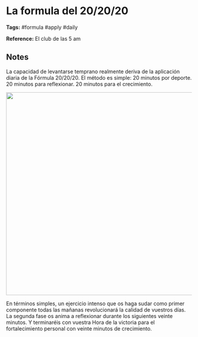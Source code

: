 # La formula del 20/20/20

**Tags:** #formula #apply #daily

**Reference:** El club de las 5 am

## Notes

La capacidad de levantarse temprano realmente deriva de la aplicación diaria de la Fórmula 20/20/20. El método es simple: 20 minutos por deporte. 20 minutos para reflexionar. 20 minutos para el crecimiento.

<img src="productivity/images/el-club-de-las-5-am-3.jpg" style="height:550px;">

En términos simples, un ejercicio intenso que os haga sudar como primer componente todas las mañanas revolucionará la calidad de vuestros días. La segunda fase os anima a reflexionar durante los siguientes veinte minutos. Y terminaréis con vuestra Hora de la victoria para el
fortalecimiento personal con veinte minutos de crecimiento.